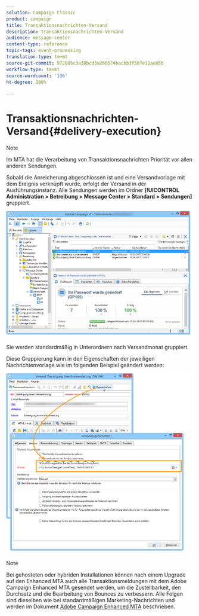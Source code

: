 ```yaml
---
solution: Campaign Classic
product: campaign
title: Transaktionsnachrichten-Versand
description: Transaktionsnachrichten-Versand
audience: message-center
content-type: reference
topic-tags: event-processing
translation-type: tm+mt
source-git-commit: 972885c3a38bcd3a260574bacbb3f507e11ae05b
workflow-type: tm+mt
source-wordcount: '136'
ht-degree: 100%

---
```



# Transaktionsnachrichten-Versand{#delivery-execution}

>[!NOTE]
>
>Im MTA hat die Verarbeitung von Transaktionsnachrichten Priorität vor allen anderen Sendungen.

Sobald die Anreicherung abgeschlossen ist und eine Versandvorlage mit dem Ereignis verknüpft wurde, erfolgt der Versand in der Ausführungsinstanz. Alle Sendungen werden im Ordner **[!UICONTROL Administration > Betreibung > Message Center > Standard > Sendungen]** gruppiert.

![](assets/messagecenter_deliveries_execinstances_001.png)

Sie werden standardmäßig in Unterordnern nach Versandmonat gruppiert.

Diese Gruppierung kann in den Eigenschaften der jeweiligen Nachrichtenvorlage wie im folgenden Beispiel geändert werden:

![](assets/messagecenter_deliveries_properties_001.png)

>[!NOTE]
>
>Bei gehosteten oder hybriden Installationen können nach einem Upgrade auf den Enhanced MTA auch alle Transaktionsmeldungen mit dem Adobe Campaign Enhanced MTA gesendet werden, um die Zustellbarkeit, den Durchsatz und die Bearbeitung von Bounces zu verbessern. Alle Folgen sind dieselben wie bei standardmäßigen Marketing-Nachrichten und werden im Dokument [Adobe Campaign Enhanced MTA](https://helpx.adobe.com/campaign/kb/acc-campaign-enhanced-mta.html) beschrieben.